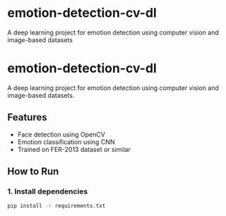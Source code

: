# emotion-detection-cv-dl
A deep learning project for emotion detection using computer vision and image-based datasets
# emotion-detection-cv-dl

A deep learning project for emotion detection using computer vision and image-based datasets.

## Features
- Face detection using OpenCV
- Emotion classification using CNN
- Trained on FER-2013 dataset or similar

## How to Run

### 1. Install dependencies
```bash
pip install -r requirements.txt
